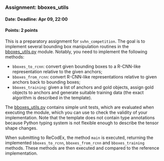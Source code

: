 ### Assignment: bboxes_utils
#### Date: Deadline: Apr 09, 22:00
#### Points: 2 points

This is a preparatory assignment for `svhn_competition`. The goal is to
implement several bounding box manipulation routines in the
[bboxes_utils.py](https://github.com/ufal/npfl138/tree/master/labs/06/bboxes_utils.py)
module. Notably, you need to implement the following methods:
- `bboxes_to_rcnn`: convert given bounding boxes to a R-CNN-like
  representation relative to the given anchors;
- `bboxes_from_rcnn`: convert R-CNN-like representations relative to
  given anchors back to bounding boxes;
- `bboxes_training`: given a list of anchors and gold objects, assign gold
  objects to anchors and generate suitable training data (the exact algorithm
  is described in the template).

The [bboxes_utils.py](https://github.com/ufal/npfl138/tree/master/labs/06/bboxes_utils.py)
contains simple unit tests, which are evaluated when executing the module,
which you can use to check the validity of your implementation. Note that
the template does not contain type annotations because Python typing system is
not flexible enough to describe the tensor shape changes.

When submitting to ReCodEx, the method `main` is executed, returning the
implemented `bboxes_to_rcnn`, `bboxes_from_rcnn` and `bboxes_training`
methods. These methods are then executed and compared to the reference
implementation.
